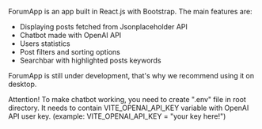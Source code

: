 ForumApp is an app built in React.js with Bootstrap.
The main features are:
- Displaying posts fetched from Jsonplaceholder API
- Chatbot made with OpenAI API
- Users statistics
- Post filters and sorting options
- Searchbar with highlighted posts keywords

ForumApp is still under development, that's why we recommend using it on desktop.

  Attention!
  To make chatbot working, you need to create ".env" file in root directory. It needs to contain VITE_OPENAI_API_KEY variable with OpenAI API user key. (example: VITE_OPENAI_API_KEY = "your key here!")
